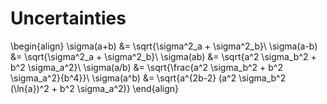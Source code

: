 # Uncertainties

\begin{align}
\sigma(a+b) &= \sqrt{\sigma^2_a + \sigma^2_b}\\
\sigma(a-b) &= \sqrt{\sigma^2_a + \sigma^2_b}\\
\sigma(ab) &= \sqrt{a^2 \sigma_b^2 + b^2 \sigma_a^2}\\
\sigma(a/b) &= \sqrt{\frac{a^2 \sigma_b^2 + b^2 \sigma_a^2}{b^4}}\\
\sigma(a^b) &= \sqrt{a^{2b-2} (a^2 \sigma_b^2 (\ln{a})^2 + b^2 \sigma_a^2)}
\end{align}

